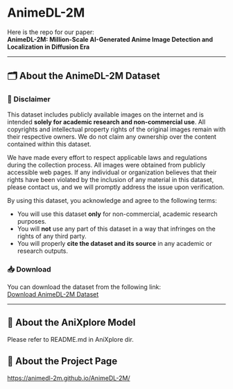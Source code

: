 # AnimeDL-2M

Here is the repo for our paper:  
**AnimeDL-2M: Million-Scale AI-Generated Anime Image Detection and Localization in Diffusion Era**  

---

## 🗂️ About the AnimeDL-2M Dataset

### 📌 Disclaimer

This dataset includes publicly available images on the internet and is intended **solely for academic research and non-commercial use**. All copyrights and intellectual property rights of the original images remain with their respective owners. We do not claim any ownership over the content contained within this dataset.

We have made every effort to respect applicable laws and regulations during the collection process. All images were obtained from publicly accessible web pages. If any individual or organization believes that their rights have been violated by the inclusion of any material in this dataset, please contact us, and we will promptly address the issue upon verification.

By using this dataset, you acknowledge and agree to the following terms:

- You will use this dataset **only** for non-commercial, academic research purposes.  
- You will **not** use any part of this dataset in a way that infringes on the rights of any third party.  
- You will properly **cite the dataset and its source** in any academic or research outputs.

### 📥 Download

You can download the dataset from the following link:  
[Download AnimeDL-2M Dataset](https://drive.google.com/drive/folders/1f2wZ1naVYU9jf-RxKh3c3PUML30u5tEQ?usp=sharing)

---

## 🧠 About the AniXplore Model

Please refer to README.md in AniXplore dir.

## 📄 About the Project Page

https://animedl-2m.github.io/AnimeDL-2M/